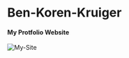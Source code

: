 # Ben-Koren-Kruiger
#### My Protfolio Website

![My-Site](https://user-images.githubusercontent.com/21170255/94417175-68c73d80-0188-11eb-935c-a0613b2f5620.jpg)
